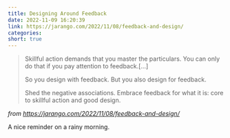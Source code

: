 ```yaml
---
title: Designing Around Feedback
date: 2022-11-09 16:20:39
link: https://jarango.com/2022/11/08/feedback-and-design/
categories:
short: true
---
```


> Skillful action demands that you master the particulars. You can only do that if you pay attention to feedback.[…]
>
> So you design with feedback. But you also design for feedback.
>
> Shed the negative associations. Embrace feedback for what it is: core to skillful action and good design.

_from https://jarango.com/2022/11/08/feedback-and-design/_

A nice reminder on a rainy morning.
